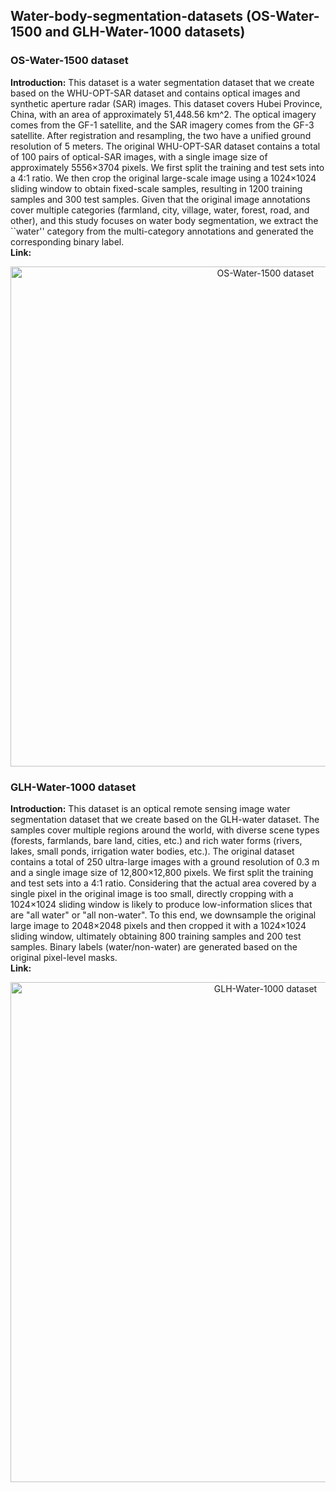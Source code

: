 ## Water-body-segmentation-datasets (OS-Water-1500 and GLH-Water-1000 datasets)

### OS-Water-1500 dataset
**Introduction:** This dataset is a water segmentation dataset that we create based on the WHU-OPT-SAR dataset and contains optical images and  synthetic aperture radar (SAR) images. This dataset covers Hubei Province, China, with an area of approximately 51,448.56 km^2. The optical imagery comes from the GF-1 satellite, and the SAR imagery comes from the GF-3 satellite. After registration and resampling, the two have a unified ground resolution of 5 meters. The original WHU-OPT-SAR dataset contains a total of 100 pairs of optical-SAR images, with a single image size of approximately 5556×3704 pixels. We first split the training and test sets into a 4:1 ratio. We then crop the original large-scale image using a 1024×1024 sliding window to obtain fixed-scale samples, resulting in 1200 training samples and 300 test samples. Given that the original image annotations cover multiple categories (farmland, city, village, water, forest, road, and other), and this study focuses on water body segmentation, we extract the ``water'' category from the multi-category annotations and generated the corresponding binary label.  
**Link:** 

<p align="center">
  <img src="OS-Water-1500.png" alt="OS-Water-1500 dataset" width="800"/><br>  
</p> 

### GLH-Water-1000 dataset
**Introduction:** This dataset is an optical remote sensing image water segmentation dataset that we create based on the GLH-water dataset. The samples cover multiple regions around the world, with diverse scene types (forests, farmlands, bare land, cities, etc.) and rich water forms (rivers, lakes, small ponds, irrigation water bodies, etc.). The original dataset contains a total of 250 ultra-large images with a ground resolution of 0.3 m and a single image size of 12,800×12,800 pixels. We first split the training and test sets into a 4:1 ratio. Considering that the actual area covered by a single pixel in the original image is too small, directly cropping with a 1024×1024 sliding window is likely to produce low-information slices that are "all water" or "all non-water". To this end, we downsample the original large image to 2048×2048 pixels and then cropped it with a 1024×1024 sliding window, ultimately obtaining 800 training samples and 200 test samples. Binary labels (water/non-water) are generated based on the original pixel-level masks.  
**Link:** 

<p align="center">
  <img src="GLH-Water-1000.png" alt="GLH-Water-1000 dataset" width="800"/><br>  
</p> 

